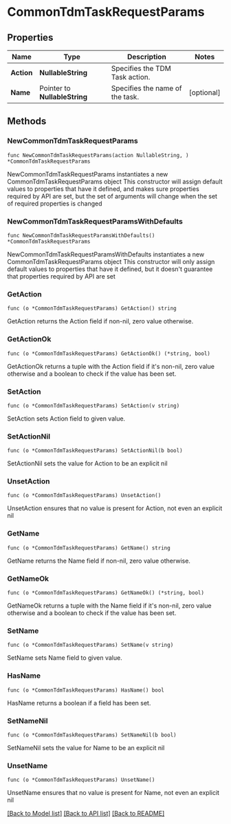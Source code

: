 # CommonTdmTaskRequestParams

## Properties

Name | Type | Description | Notes
------------ | ------------- | ------------- | -------------
**Action** | **NullableString** | Specifies the TDM Task action. | 
**Name** | Pointer to **NullableString** | Specifies the name of the task. | [optional] 

## Methods

### NewCommonTdmTaskRequestParams

`func NewCommonTdmTaskRequestParams(action NullableString, ) *CommonTdmTaskRequestParams`

NewCommonTdmTaskRequestParams instantiates a new CommonTdmTaskRequestParams object
This constructor will assign default values to properties that have it defined,
and makes sure properties required by API are set, but the set of arguments
will change when the set of required properties is changed

### NewCommonTdmTaskRequestParamsWithDefaults

`func NewCommonTdmTaskRequestParamsWithDefaults() *CommonTdmTaskRequestParams`

NewCommonTdmTaskRequestParamsWithDefaults instantiates a new CommonTdmTaskRequestParams object
This constructor will only assign default values to properties that have it defined,
but it doesn't guarantee that properties required by API are set

### GetAction

`func (o *CommonTdmTaskRequestParams) GetAction() string`

GetAction returns the Action field if non-nil, zero value otherwise.

### GetActionOk

`func (o *CommonTdmTaskRequestParams) GetActionOk() (*string, bool)`

GetActionOk returns a tuple with the Action field if it's non-nil, zero value otherwise
and a boolean to check if the value has been set.

### SetAction

`func (o *CommonTdmTaskRequestParams) SetAction(v string)`

SetAction sets Action field to given value.


### SetActionNil

`func (o *CommonTdmTaskRequestParams) SetActionNil(b bool)`

 SetActionNil sets the value for Action to be an explicit nil

### UnsetAction
`func (o *CommonTdmTaskRequestParams) UnsetAction()`

UnsetAction ensures that no value is present for Action, not even an explicit nil
### GetName

`func (o *CommonTdmTaskRequestParams) GetName() string`

GetName returns the Name field if non-nil, zero value otherwise.

### GetNameOk

`func (o *CommonTdmTaskRequestParams) GetNameOk() (*string, bool)`

GetNameOk returns a tuple with the Name field if it's non-nil, zero value otherwise
and a boolean to check if the value has been set.

### SetName

`func (o *CommonTdmTaskRequestParams) SetName(v string)`

SetName sets Name field to given value.

### HasName

`func (o *CommonTdmTaskRequestParams) HasName() bool`

HasName returns a boolean if a field has been set.

### SetNameNil

`func (o *CommonTdmTaskRequestParams) SetNameNil(b bool)`

 SetNameNil sets the value for Name to be an explicit nil

### UnsetName
`func (o *CommonTdmTaskRequestParams) UnsetName()`

UnsetName ensures that no value is present for Name, not even an explicit nil

[[Back to Model list]](../README.md#documentation-for-models) [[Back to API list]](../README.md#documentation-for-api-endpoints) [[Back to README]](../README.md)


